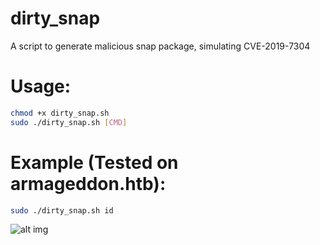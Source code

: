 # dirty_snap

A script to generate malicious snap package, simulating CVE-2019-7304

# Usage:

```bash
chmod +x dirty_snap.sh
sudo ./dirty_snap.sh [CMD]
```

# Example (Tested on armageddon.htb):

```bash
sudo ./dirty_snap.sh id
```

![alt img](https://i.imgur.com/IfuI8XQ.png)
